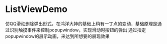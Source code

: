 # ListViewDemo
仿QQ滑动删除弹出形式，在鸿洋大神的基础上稍有一丁点的变动，基础原理是通过识别触摸事件来控制popupwindow，实现滑动时按钮的弹出
通过指定popupwindow的展示动画，来达到所想要的展现效果
